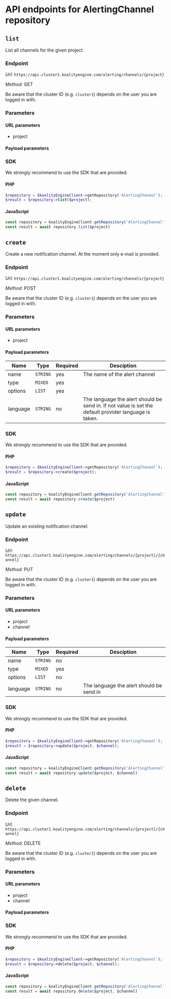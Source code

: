 # API endpoints for AlertingChannel repository


## `list`

List all channels for the given project.

### Endpoint

*Url*: ```https://api.cluster1.koalityengine.com/alerting/channels/{project}```

*Method*: GET

Be aware that the cluster ID (e.g. `cluster1`) depends on the user you are logged in with.

### Parameters

#### URL parameters
 - project

#### Payload parameters


### SDK

We strongly recommend to use the SDK that are provided.

#### PHP
```php
$repository = $koalityEngineClient->getRepository('AlertingChannel');
$result = $repository->list($project);
```

#### JavaScript

```javascript
const repository = koalityEngineClient.getRepository('AlertingChannel')
const result = await repository.list($project)
```


## `create`

Create a new notification channel. At the moment only e-mail is provided.

### Endpoint

*Url*: ```https://api.cluster1.koalityengine.com/alerting/channels/{project}```

*Method*: POST

Be aware that the cluster ID (e.g. `cluster1`) depends on the user you are logged in with.

### Parameters

#### URL parameters
 - project

#### Payload parameters

| Name                  | Type  | Required  | Desciption   |
|-----------------------|-------|-----------|--------------|
| name  | `STRING` |  yes        | The name of the alert channel           |
| type  | `MIXED` |  yes        |            |
| options  | `LIST` |  yes        |            |
| language  | `STRING` |  no        | The language the alert should be send in. If not value is set the default provider language is taken.           |

### SDK

We strongly recommend to use the SDK that are provided.

#### PHP
```php
$repository = $koalityEngineClient->getRepository('AlertingChannel');
$result = $repository->create($project);
```

#### JavaScript

```javascript
const repository = koalityEngineClient.getRepository('AlertingChannel')
const result = await repository.create($project)
```


## `update`

Update an existing notification channel.

### Endpoint

*Url*: ```https://api.cluster1.koalityengine.com/alerting/channels/{project}/{channel}```

*Method*: PUT

Be aware that the cluster ID (e.g. `cluster1`) depends on the user you are logged in with.

### Parameters

#### URL parameters
 - project
 - channel

#### Payload parameters

| Name                  | Type  | Required  | Desciption   |
|-----------------------|-------|-----------|--------------|
| name  | `STRING` |  no        |            |
| type  | `MIXED` |  yes        |            |
| options  | `LIST` |  no        |            |
| language  | `STRING` |  no        | The language the alert should be send in           |

### SDK

We strongly recommend to use the SDK that are provided.

#### PHP
```php
$repository = $koalityEngineClient->getRepository('AlertingChannel');
$result = $repository->update($project, $channel);
```

#### JavaScript

```javascript
const repository = koalityEngineClient.getRepository('AlertingChannel')
const result = await repository.update($project, $channel)
```


## `delete`

Delete the given channel.

### Endpoint

*Url*: ```https://api.cluster1.koalityengine.com/alerting/channels/{project}/{channel}```

*Method*: DELETE

Be aware that the cluster ID (e.g. `cluster1`) depends on the user you are logged in with.

### Parameters

#### URL parameters
 - project
 - channel

#### Payload parameters


### SDK

We strongly recommend to use the SDK that are provided.

#### PHP
```php
$repository = $koalityEngineClient->getRepository('AlertingChannel');
$result = $repository->delete($project, $channel);
```

#### JavaScript

```javascript
const repository = koalityEngineClient.getRepository('AlertingChannel')
const result = await repository.delete($project, $channel)
```

